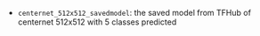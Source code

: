  - `centernet_512x512_savedmodel`: the saved model from TFHub of
   centernet 512x512 with 5 classes predicted 
